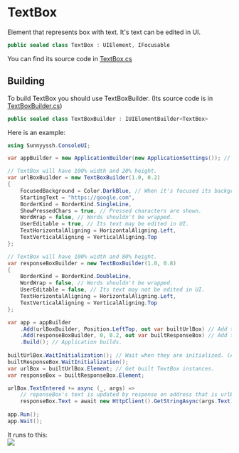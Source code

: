 <h1>TextBox</h1>

Element that represents box with text. It's text can be edited in UI.

```csharp
public sealed class TextBox : UIElement, IFocusable
```
You can find its source code in <a href="https://github.com/sunnyyssh/Sunnyyssh.ConsoleUI/blob/master/Sunnyyssh.ConsoleUI/UIElements/TextBox/TextBox.cs">TextBox.cs</a>

<h2>Building</h2>
To build TextBox you should use TextBoxBuilder. (Its source code is in <a href="https://github.com/sunnyyssh/Sunnyyssh.ConsoleUI/blob/master/Sunnyyssh.ConsoleUI/UIElements/TextBox/TextBoxBuilder.cs">TextBoxBuilder.cs</a>)
<br/>

```csharp
public sealed class TextBoxBuilder : IUIElementBuilder<TextBox>
```

Here is an example:

```csharp
using Sunnyyssh.ConsoleUI;

var appBuilder = new ApplicationBuilder(new ApplicationSettings()); // app builder init.

// TextBox will have 100% width and 20% height.
var urlBoxBuilder = new TextBoxBuilder(1.0, 0.2)
{
    FocusedBackground = Color.DarkBlue, // When it's focused its background is dark blue.
    StartingText = "https://google.com",
    BorderKind = BorderKind.SingleLine, 
    ShowPressedChars = true, // Pressed characters are shown.
    WordWrap = false, // Words shouldn't be wrapped.
    UserEditable = true, // Its text may be edited in UI.
    TextHorizontalAligning = HorizontalAligning.Left,
    TextVerticalAligning = VerticalAligning.Top
};

// TextBox will have 100% width and 80% height.
var responseBoxBuilder = new TextBoxBuilder(1.0, 0.8)
{
    BorderKind = BorderKind.DoubleLine,
    WordWrap = false, // Words shouldn't be wrapped.
    UserEditable = false, // Its text may not be edited in UI.
    TextHorizontalAligning = HorizontalAligning.Left,
    TextVerticalAligning = VerticalAligning.Top
};

var app = appBuilder
    .Add(urlBoxBuilder, Position.LeftTop, out var builtUrlBox) // Add textBoxBuilder at left top position.
    .Add(responseBoxBuilder, 0, 0.2, out var builtResponseBox) // Add textBoxBuilder at left top position.
    .Build(); // Application builds.
    
builtUrlBox.WaitInitialization(); // Wait when they are initialized. (Actually, they are initialized because application is built).
builtResponseBox.WaitInitialization();
var urlBox = builtUrlBox.Element; // Get built TextBox instances.
var responseBox = builtResponseBox.Element;

urlBox.TextEntered += async (_, args) => 
    // reponseBox's text is updated by response on address that is urlBox's text.
    responseBox.Text = await new HttpClient().GetStringAsync(args.Text);
    
app.Run();
app.Wait();
```

It runs to this:
<br/>
<img src="TextBox.demo.gif">

